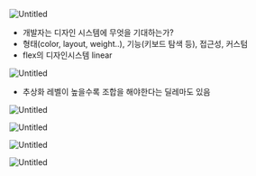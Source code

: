 ![Untitled](https://s3-us-west-2.amazonaws.com/secure.notion-static.com/771e5c9c-a24b-4fa7-8eda-7c6e167a16b7/Untitled.png)

- 개발자는 디자인 시스템에 무엇을 기대하는가?
- 형태(color, layout, weight..), 기능(키보드 탐색 등), 접근성, 커스텀
- flex의 디자인시스템 linear

![Untitled](https://s3-us-west-2.amazonaws.com/secure.notion-static.com/ae2aec8c-c736-4d92-ad26-21194d3d4a43/Untitled.png)

- 추상화 레벨이 높을수록 조합을 해야한다는 딜레마도 있음

![Untitled](https://s3-us-west-2.amazonaws.com/secure.notion-static.com/826402ee-94bf-4ba8-bea9-6163797e40d9/Untitled.png)

![Untitled](https://s3-us-west-2.amazonaws.com/secure.notion-static.com/a0f1b3d1-73d5-40a3-aeb7-917778db49ab/Untitled.png)

![Untitled](https://s3-us-west-2.amazonaws.com/secure.notion-static.com/3a1b7ab6-92d7-4d4e-9fc2-59d188efcff4/Untitled.png)

![Untitled](https://s3-us-west-2.amazonaws.com/secure.notion-static.com/6d943a7e-65a2-42f3-a115-9e5ecd4b0794/Untitled.png)